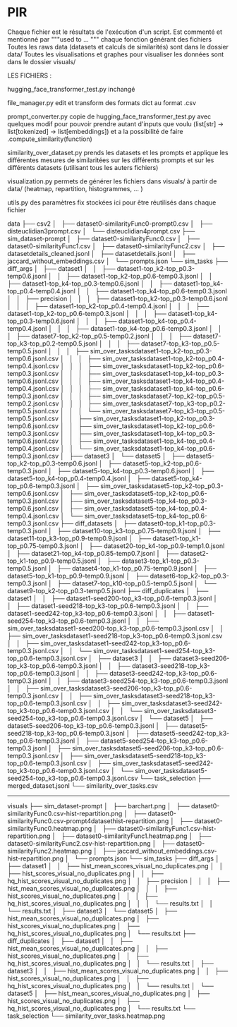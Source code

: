 # PIR

Chaque fichier est le résultats de l'exécution d'un script.
Est commenté et mentionné par """used to ... """ chaque fonction générant des fichiers
Toutes les raws data (datasets et calculs de similarités) sont dans le dossier data/
Toutes les visualisations et graphes pour visualiser les données sont dans le dossier visuals/

LES FICHIERS :

hugging_face_transformer_test.py 
    inchangé

file_manager.py 
    edit et transform des formats dict au format .csv 

prompt_converter.py
    copie de hugging_face_transformer_test.py avec quelques modif pour pouvoir prendre autant d'inputs que voulu 
        (list[str] -> list[tokenized] -> list[embeddings])
        et a la possibilité de faire .compute_similarity(function)

similarity_over_dataset.py 
    prends les datasets et les prompts et applique les différentes mesures de similaritées sur les différents prompts et sur les différents datasets 
        (utilisant tous les auters fichiers)

visualization.py
    permets de générer les fichiers dans visuals/ à partir de data/ (heatmap, repartition, histogrammes, ... )

utils.py
    des paramètres fix stockées ici pour être réutilisés dans chaque fichier

data
├── csv2
│   ├── dataset0-similarityFunc0-prompt0.csv
│   ├── disteuclidian3prompt.csv
│   └── disteuclidian4prompt.csv
├── sim_dataset-prompt
│   ├── dataset0-similarityFunc0.csv
│   ├── dataset0-similarityFunc1.csv
│   ├── dataset0-similarityFunc2.csv
│   ├── datasetdetails_cleaned.jsonl
│   ├── datasetdetails.jsonl
│   ├── jaccard_without_embeddings.csv
│   └── prompts.json
└── sim_tasks
    ├── diff_args
    │   ├── dataset1
    │   │   ├── dataset1-top_k2-top_p0.3-temp0.6.jsonl
    │   │   ├── dataset1-top_k2-top_p0.6-temp0.3.jsonl
    │   │   ├── dataset1-top_k4-top_p0.3-temp0.6.jsonl
    │   │   ├── dataset1-top_k4-top_p0.4-temp0.4.jsonl
    │   │   ├── dataset1-top_k4-top_p0.6-temp0.3.jsonl
    │   │   ├── precision
    │   │   │   ├── dataset1-top_k2-top_p0.3-temp0.6.jsonl
    │   │   │   ├── dataset1-top_k2-top_p0.4-temp0.4.jsonl
    │   │   │   ├── dataset1-top_k2-top_p0.6-temp0.3.jsonl
    │   │   │   ├── dataset1-top_k4-top_p0.3-temp0.6.jsonl
    │   │   │   ├── dataset1-top_k4-top_p0.4-temp0.4.jsonl
    │   │   │   ├── dataset1-top_k4-top_p0.6-temp0.3.jsonl
    │   │   │   ├── dataset7-top_k2-top_p0.5-temp0.2.jsonl
    │   │   │   ├── dataset7-top_k3-top_p0.2-temp0.5.jsonl
    │   │   │   ├── dataset7-top_k3-top_p0.5-temp0.5.jsonl
    │   │   │   ├── sim_over_tasksdataset1-top_k2-top_p0.3-temp0.6.jsonl.csv
    │   │   │   ├── sim_over_tasksdataset1-top_k2-top_p0.4-temp0.4.jsonl.csv
    │   │   │   ├── sim_over_tasksdataset1-top_k2-top_p0.6-temp0.3.jsonl.csv
    │   │   │   ├── sim_over_tasksdataset1-top_k4-top_p0.3-temp0.6.jsonl.csv
    │   │   │   ├── sim_over_tasksdataset1-top_k4-top_p0.4-temp0.4.jsonl.csv
    │   │   │   ├── sim_over_tasksdataset1-top_k4-top_p0.6-temp0.3.jsonl.csv
    │   │   │   ├── sim_over_tasksdataset7-top_k2-top_p0.5-temp0.2.jsonl.csv
    │   │   │   ├── sim_over_tasksdataset7-top_k3-top_p0.2-temp0.5.jsonl.csv
    │   │   │   └── sim_over_tasksdataset7-top_k3-top_p0.5-temp0.5.jsonl.csv
    │   │   ├── sim_over_tasksdataset1-top_k2-top_p0.3-temp0.6.jsonl.csv
    │   │   ├── sim_over_tasksdataset1-top_k2-top_p0.6-temp0.3.jsonl.csv
    │   │   ├── sim_over_tasksdataset1-top_k4-top_p0.3-temp0.6.jsonl.csv
    │   │   ├── sim_over_tasksdataset1-top_k4-top_p0.4-temp0.4.jsonl.csv
    │   │   └── sim_over_tasksdataset1-top_k4-top_p0.6-temp0.3.jsonl.csv
    │   ├── dataset3
    │   └── dataset5
    │       ├── dataset5-top_k2-top_p0.3-temp0.6.jsonl
    │       ├── dataset5-top_k2-top_p0.6-temp0.3.jsonl
    │       ├── dataset5-top_k4-top_p0.3-temp0.6.jsonl
    │       ├── dataset5-top_k4-top_p0.4-temp0.4.jsonl
    │       ├── dataset5-top_k4-top_p0.6-temp0.3.jsonl
    │       ├── sim_over_tasksdataset5-top_k2-top_p0.3-temp0.6.jsonl.csv
    │       ├── sim_over_tasksdataset5-top_k2-top_p0.6-temp0.3.jsonl.csv
    │       ├── sim_over_tasksdataset5-top_k4-top_p0.3-temp0.6.jsonl.csv
    │       ├── sim_over_tasksdataset5-top_k4-top_p0.4-temp0.4.jsonl.csv
    │       └── sim_over_tasksdataset5-top_k4-top_p0.6-temp0.3.jsonl.csv
    ├── diff_datasets
    │   ├── dataset0-top_k1-top_p0.3-temp0.3.jsonl
    │   ├── dataset10-top_k3-top_p0.75-temp0.9.jsonl
    │   ├── dataset11-top_k3-top_p0.9-temp0.9.jsonl
    │   ├── dataset1-top_k1-top_p0.75-temp0.3.jsonl
    │   ├── dataset20-top_k4-top_p0.9-temp1.0.jsonl
    │   ├── dataset21-top_k4-top_p0.85-temp0.7.jsonl
    │   ├── dataset2-top_k1-top_p0.9-temp0.5.jsonl
    │   ├── dataset3-top_k1-top_p0.3-temp0.5.jsonl
    │   ├── dataset4-top_k1-top_p0.75-temp0.9.jsonl
    │   ├── dataset5-top_k1-top_p0.9-temp0.9.jsonl
    │   ├── dataset6-top_k2-top_p0.3-temp0.3.jsonl
    │   ├── dataset7-top_k10-top_p0.5-temp0.5.jsonl
    │   └── dataset9-top_k2-top_p0.3-temp0.5.jsonl
    ├── diff_duplicates
    │   ├── dataset1
    │   │   ├── dataset1-seed200-top_k3-top_p0.6-temp0.3.jsonl
    │   │   ├── dataset1-seed218-top_k3-top_p0.6-temp0.3.jsonl
    │   │   ├── dataset1-seed242-top_k3-top_p0.6-temp0.3.jsonl
    │   │   ├── dataset1-seed254-top_k3-top_p0.6-temp0.3.jsonl
    │   │   ├── sim_over_tasksdataset1-seed200-top_k3-top_p0.6-temp0.3.jsonl.csv
    │   │   ├── sim_over_tasksdataset1-seed218-top_k3-top_p0.6-temp0.3.jsonl.csv
    │   │   ├── sim_over_tasksdataset1-seed242-top_k3-top_p0.6-temp0.3.jsonl.csv
    │   │   └── sim_over_tasksdataset1-seed254-top_k3-top_p0.6-temp0.3.jsonl.csv
    │   ├── dataset3
    │   │   ├── dataset3-seed206-top_k3-top_p0.6-temp0.3.jsonl
    │   │   ├── dataset3-seed218-top_k3-top_p0.6-temp0.3.jsonl
    │   │   ├── dataset3-seed242-top_k3-top_p0.6-temp0.3.jsonl
    │   │   ├── dataset3-seed254-top_k3-top_p0.6-temp0.3.jsonl
    │   │   ├── sim_over_tasksdataset3-seed206-top_k3-top_p0.6-temp0.3.jsonl.csv
    │   │   ├── sim_over_tasksdataset3-seed218-top_k3-top_p0.6-temp0.3.jsonl.csv
    │   │   ├── sim_over_tasksdataset3-seed242-top_k3-top_p0.6-temp0.3.jsonl.csv
    │   │   └── sim_over_tasksdataset3-seed254-top_k3-top_p0.6-temp0.3.jsonl.csv
    │   └── dataset5
    │       ├── dataset5-seed206-top_k3-top_p0.6-temp0.3.jsonl
    │       ├── dataset5-seed218-top_k3-top_p0.6-temp0.3.jsonl
    │       ├── dataset5-seed242-top_k3-top_p0.6-temp0.3.jsonl
    │       ├── dataset5-seed254-top_k3-top_p0.6-temp0.3.jsonl
    │       ├── sim_over_tasksdataset5-seed206-top_k3-top_p0.6-temp0.3.jsonl.csv
    │       ├── sim_over_tasksdataset5-seed218-top_k3-top_p0.6-temp0.3.jsonl.csv
    │       ├── sim_over_tasksdataset5-seed242-top_k3-top_p0.6-temp0.3.jsonl.csv
    │       └── sim_over_tasksdataset5-seed254-top_k3-top_p0.6-temp0.3.jsonl.csv
    └── task_selection
        ├── merged_dataset.jsonl
        └── similarity_over_tasks.csv


------------------------------------------------------

visuals
├── sim_dataset-prompt
│   ├── barchart.png
│   ├── dataset0-similarityFunc0.csv-hist-repartition.png
│   ├── dataset0-similarityFunc0.csv-prompt4datasethist-repartition.png
│   ├── dataset0-similarityFunc0.heatmap.png
│   ├── dataset0-similarityFunc1.csv-hist-repartition.png
│   ├── dataset0-similarityFunc1.heatmap.png
│   ├── dataset0-similarityFunc2.csv-hist-repartition.png
│   ├── dataset0-similarityFunc2.heatmap.png
│   ├── jaccard_without_embeddings.csv-hist-repartition.png
│   └── prompts.json
└── sim_tasks
    ├── diff_args
    │   ├── dataset1
    │   │   ├── hist_mean_scores_visual_no_duplicates.png
    │   │   ├── hist_scores_visual_no_duplicates.png
    │   │   ├── hq_hist_scores_visual_no_duplicates.png
    │   │   ├── precision
    │   │   │   ├── hist_mean_scores_visual_no_duplicates.png
    │   │   │   ├── hist_scores_visual_no_duplicates.png
    │   │   │   ├── hq_hist_scores_visual_no_duplicates.png
    │   │   │   └── results.txt
    │   │   └── results.txt
    │   ├── dataset3
    │   └── dataset5
    │       ├── hist_mean_scores_visual_no_duplicates.png
    │       ├── hist_scores_visual_no_duplicates.png
    │       ├── hq_hist_scores_visual_no_duplicates.png
    │       └── results.txt
    ├── diff_duplicates
    │   ├── dataset1
    │   │   ├── hist_mean_scores_visual_no_duplicates.png
    │   │   ├── hist_scores_visual_no_duplicates.png
    │   │   ├── hq_hist_scores_visual_no_duplicates.png
    │   │   └── results.txt
    │   ├── dataset3
    │   │   ├── hist_mean_scores_visual_no_duplicates.png
    │   │   ├── hist_scores_visual_no_duplicates.png
    │   │   ├── hq_hist_scores_visual_no_duplicates.png
    │   │   └── results.txt
    │   └── dataset5
    │       ├── hist_mean_scores_visual_no_duplicates.png
    │       ├── hist_scores_visual_no_duplicates.png
    │       ├── hq_hist_scores_visual_no_duplicates.png
    │       └── results.txt
    └── task_selection
        └── similarity_over_tasks.heatmap.png
    

